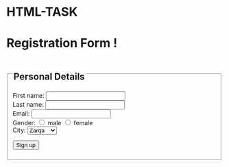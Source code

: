 # HTML-TASK
<!DOCTYPE html>
<html>
<head>
      <title>registration form</title>
</head>
<body>
    <h1>Registration Form !</h1>
    <fieldset>
        <legend><h2>Personal Details</h2></legend>
<form>
  <div> 
    <label>First name:</label>
  <input type="text" > 
 </div>
  <div>
  <label for="lname">Last name:</label>
  <input type="text" >
</div>
   <div>
    <label for="Email">Email:</label>
    <input type="text" >
</div>

  <div>
<label>Gender:</label>
<input type="radio" id="male" >
<label>male</label>
<input type="radio" id="female" >
<label>female</label>
</div>

<div>
    <label for="City">City:</label>
    <select id="City" name="City">
        <option value="Zarqa">Zarqa</option>
        <option value="Amman">Amman</option>
        <option value="Irbid">Irbid</option>
      </select>
</div>

<button>Sign up</button> 
    </fieldset>
</form>
</body>

</html>

